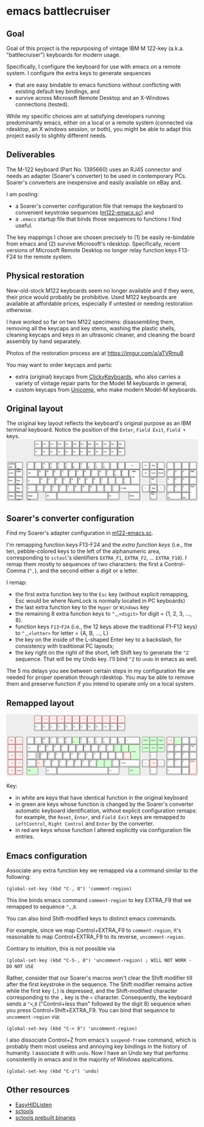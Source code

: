 # emacs battlecruiser

## Goal
Goal of this project is the repurposing of vintage IBM M 122-key (a.k.a. "battlecruiser") keyboards for modern usage.

Specifically, I configure the keyboard for use with emacs on a remote system. I configure the extra keys to generate sequences 
* that are easy bindable to emacs functions without conflicting with existing default key bindings, and
* survive across Microsoft Remote Desktop and an X-Windows connections (tested).

While my specific choices aim at satisfying developers running predominantly emacs, either on a local or a remote system (connected via rdesktop, an X windows session, or both), you might be able to adapt this project easily to slightly different needs.

## Deliverables

The M-122 keyboard (Part No. 1395660) uses an RJ45 connector and needs an adapter (Soarer's converter) to be used in contemporary PCs.
Soarer's converters are inexpensive and easily available on eBay and.

I am posting: 
* a Soarer's converter configuration file that remaps the keyboard to convenient keystroke sequences 
  ([m122-emacs.sc](https://github.com/scarpazza/battlecruiser/blob/main/m122-emacs.sc)) and
* a `.emacs` startup file that binds those sequences to functions I find useful. 

The key mappings I chose are chosen precisely to (1) be easily re-bindable from emacs and (2) survive Microsoft's rdesktop.
Specifically, recent versions of Microsoft Remote Desktop no longer relay function keys F13-F24 to the remote system.


## Physical restoration

New-old-stock M122 keyboards seem no longer available and if they were, their price would probably be prohibitive.
Used M122 keyboards are available at affordable prices, especially if untested or needing restoration otherwise.

I have worked so far on two M122 specimens: disassembling them, removing all the keycaps and key stems, washing the plastic shells, cleaning keycaps and keys in an ultrasonic cleaner, and cleaning the board assembly by hand separately.

Photos of the restoration process are at https://imgur.com/a/aTVRmuB

You may want to order keycaps and parts:
* extra (original) keycaps from [ClickyKeyboards](https://www.clickykeyboards.com/), who also carries a variety of vintage repair parts for the Model M keyboards in general,
* custom keycaps from [Unicomp](https://www.pckeyboard.com/page/category/Buttons), who make modern Model-M keyboards.

## Original layout
The original key layout reflects the keyboard's original purpose as an IBM terminal keyboard.
Notice the position of the `Enter`, `Field Exit`, `Field +` keys.
![Original layout](https://github.com/scarpazza/battlecruiser/blob/main/M122-original-layout.png)

## Soarer's converter configuration

Find my Soarer's adapter configuration in [m122-emacs.sc](https://github.com/scarpazza/battlecruiser/blob/main/m122-emacs.sc).

I'm remapping function keys F13-F24 and the *extra function keys* (i.e., the ten, pebble-colored keys to the left of the alphanumeric area, corresponding to `sctool`'s identifiers `EXTRA_F1`, `EXTRA_F2`, ... `EXTRA_F10`). I remap them mostly to sequences of two characters: the first a Control-Comma (`^,`), and the second either a digit or a letter.

I remap:
* the first extra function key to the `Esc` key (without explicit remapping, Esc would be where NumLock is normally located in PC keyboards)
* the last extra function key to the `Hyper` or `Windows` key 
* the remaining 8 extra function keys to `^,`,`<digit>` for digit = {1, 2, 3, ..., 8}.
* function keys `F13`-`F24` (i.e., the 12 keys above the traditional F1-F12 keys) to `^,`,`<letter>` for letter = {A, B, ..., L}
* the key on the inside of the L-shaped Enter key to a backslash, for consistency with traditional PC layouts;
* the key right on the right of the short, left Shift key to generate the `^Z` sequence. 
  That will be my Undo key. I'll bind `^Z` to `undo` in emacs as well.

The 5 ms delays you see between certain steps in my configuration file are needed for proper operation through rdesktop.
You may be able to remove them and preserve function if you intend to operate only on a local system.


## Remapped layout

![emacs layout with changes](https://github.com/scarpazza/battlecruiser/blob/main/M122-emacs-layout-changes.png)
  
Key:
* in white are keys that have identical function in the original keyboard
* in green are keys whose function is changed by the Soarer's converter automatic keyboard identification, without explicit configuration remaps: 
  for example,  the `Reset`, `Enter`, and `Field Exit` keys are remapped to `LeftControl`, `Right Control` and `Enter` by the converter.
* in red are keys whose function I altered explicitly via configuration file entries.
  

  
## Emacs configuration

Associate any extra function key we remapped via a command similar to the following:

    (global-set-key (kbd "C-, 8") 'comment-region)
    
This line binds emacs command `comment-region` to key EXTRA_F9 that we remapped to sequence `^,`,`8`.

You can also bind Shift-modified keys to distinct emacs commands.

For example, since we map Control+EXTRA_F9 to `comment-region`, it's reasonable to map Control+EXTRA_F9 to its reverse, `uncomment-region`.

Contrary to intuition, this is not possible via

    (global-set-key (kbd "C-S-, 8") 'uncomment-region) ; WILL NOT WORK - DO NOT USE
    
Rather, consider that our Soarer's macros won't clear the Shift modifier till after the first keystroke in the sequence.
The Shift modifier remains active while the first key (`,`) is depressed, and the Shift-modified character corresponding to the `,` key is the `<` character.
Consequently, the keyboard sends a `^<`,`8` ("Control+less than" followed by the digit 8) sequence when you press Control+Shift+EXTRA_F9.
You can bind that sequence to `uncomment-region` via:

    (global-set-key (kbd "C-< 8") 'uncomment-region)  

I also dissociate Control+Z from emacs's `suspend-frame` command, which is probably them most useless and annoying key bindings in the history of humanity.
I associate it with `undo`. Now I have an Undo key that performs consistently in emacs and in the majority of Windows applications.

    (global-set-key (kbd "C-z") 'undo)
    
    

## Other resources
* [EasyHIDListen](https://github.com/adamhb123/EasyHIDListen)
* [sctools](https://github.com/thentenaar/sctools)
* [sctools prebuilt binaries](https://geekhack.org/index.php?topic=17458.0)
 

